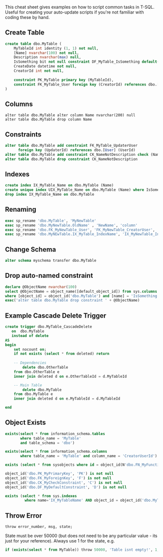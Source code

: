 ﻿This cheat sheet gives examples on how to script common tasks in T-SQL. Useful for creating your auto-update scripts if you're not familiar with coding these by hand.

## Create Table

```sql
create table dbo.MyTable ( 
	MyTableId int identity (1, 1) not null,
	[Name] nvarchar(100) not null,
	Description nvarchar(max) null,
	IsSomething bit not null constraint DF_MyTable_IsSomething default(1),
	CreateDate datetime not null,
	CreatorId int not null,
	
	constraint PK_MyTable primary key (MyTableId),
	constraint FK_MyTable_User foreign key (CreatorId) references dbo.[User] (UserId)
)
```

## Columns
```
alter table dbo.MyTable alter column Name nvarchar(200) null
alter table dbo.MyTable drop column Name
```

## Constraints

```sql
alter table dbo.MyTable add constraint FK_MyTable_UpdaterUser 
      foreign key (UpdaterId) references dbo.[User] (UserId)
alter table dbo.MyTable add constraint CK_NameNotDescription check (Name <> Description)
alter table dbo.MyTable drop constraint CK_NameNotDescription
```

## Indexes

```sql
create index IX_MyTable_Name on dbo.MyTable (Name)
create unique index UIX_MyTable_Name on dbo.MyTable (Name) where IsSomething = 1
drop index IX_MyTable_Name on dbo.MyTable 
```

## Renaming
```sql
exec sp_rename 'dbo.MyTable', 'MyNewTable'
exec sp_rename 'dbo.MyNewTable.OldName' , 'NewName', 'column'
exec sp_rename 'dbo.FK_MyNewTable_User', 'FK_MyNewTable_CreatorUser', 'object'
exec sp_rename 'dbo.MyNEwTable.IX_MyTable_IndexName', 'IX_MyNewTable_IndexName', 'index'
```

## Change Schema
```sql
alter schema myschema transfer dbo.MyTable
```

## Drop auto-named constraint
```sql
declare @ObjectName nvarchar(100)
select @ObjectName = object_name([default_object_id]) from sys.columns
where [object_id] = object_id('dbo.MyTable') and [name] = 'IsSomething';
exec('alter table dbo.MyTable drop constraint ' + @ObjectName)
```

## Example Cascade Delete Trigger
```sql
create trigger dbo.MyTable_CascadeDelete
   on  dbo.MyTable
   instead of delete
AS 
begin
	set nocount on;
	if not exists (select * from deleted) return
	
	-- Dependencies
        delete dbo.OtherTable
	from dbo.OtherTable e
	inner join deleted d on e.OtherTableId = d.MyTableId

	-- Main Table
        delete dbo.MyTable
	from dbo.MyTable e
	inner join deleted d on e.MyTableId = d.MyTableId

end
```

## Object Exists
```sql
exists(select * from information_schema.tables 
       where table_name = 'MyTable'
       and table_schema = 'dbo')

exists(select * from information_schema.columns 
       where table_name = 'MyTable' and column_name = 'CreatorUserId')

exists (select * from sysobjects where id = object_id(N'dbo.FN_MyFunction') and type in (N'FN', N'IF', N'TF', N'FS', N'FT'))

object_id('dbo.PK_MyPrimaryKey', 'PK') is not null
object_id('dbo.FK_MyForeignKey', 'F') is not null
object_id('dbo.CK_MyCheckConstraint', 'C') is not null
object_id('dbo.DF_MyDefaultConstraint', 'D') is not null

exists (select * from sys.indexes 
		 where name='IX_MyTableName' AND object_id = object_id('dbo.MyTable'))
```

## Throw Error

```
throw error_number, msg, state;
```
State must be over 50000 (but does not need to be any particular value - its just for your reference). Always use 1 for the state, e.g.

```sql
if (exists(select * from MyTable)) throw 50000, 'Table isnt empty!', 1;
```